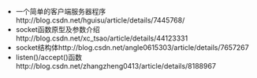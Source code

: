 * 一个简单的客户端服务器程序http://blog.csdn.net/hguisu/article/details/7445768/
* socket函数原型及参数介绍http://blog.csdn.net/xc_tsao/article/details/44123331
* socket结构体http://blog.csdn.net/angle0615303/article/details/7657267
* listen()/accept()函数http://blog.csdn.net/zhangzheng0413/article/details/8188967
